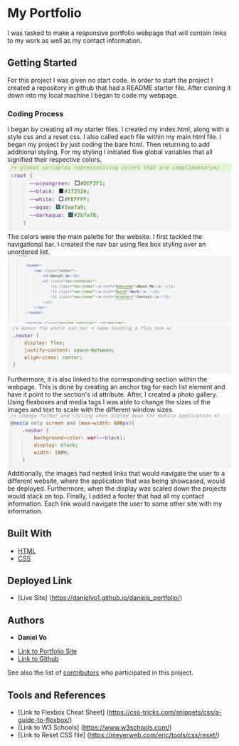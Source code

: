 # My Portfolio
I was tasked to make a responsive portfolio webpage that will contain links to my work as well as my contact information. 

## Getting Started

For this project I was given no start code. In order to start the project I created a repository in github that had a README starter file. After cloning it down into my local machine I began to code my webpage. 


### Coding Process 

I began by creating all my starter files. I created my index.html, along with a style css and a reset css. I also called each file within my main html file. I began my project by just coding the bare html. Then returning to add additional styling. 
For my styling I initiated five global variables that all signified their respective colors.![image info](./code_snippet/root_colors.png) The colors were the main palette for the website. I first tackled the navigational bar. I created the nav bar using flex box styling over an unordered list. ![image info](./code_snippet/navbarhtml.png) 
![image info](./code_snippet/flexbox.png)
Furthermore, it is also linked to the corresponding section within the webpage. This is done by creating an anchor tag for each list element and have it point to the section's id attribute. After, I created a photo gallery. Using flexboxes and media tags I was able to change the sizes of the images and text to scale with the different window sizes. ![image info](./code_snippet/media.png) Additionally, the images had nested links that would navigate the user to a different website, where the application that was being showcased, would be deployed. Furthermore, when the display was scaled down the projects would stack on top. Finally, I added a footer that had all my contact information. Each link would navigate the user to some other site with my information. 


## Built With

* [HTML](https://developer.mozilla.org/en-US/docs/Web/HTML)
* [CSS](https://developer.mozilla.org/en-US/docs/Web/CSS)

## Deployed Link

* [Live Site] (https://danielvo1.github.io/daniels_portfolio/)


## Authors

* **Daniel Vo** 

- [Link to Portfolio Site](https://danielvo1.github.io/daniels_portfolio/)
- [Link to Github](https://github.com/)

See also the list of [contributors](https://github.com/your/project/contributors) who participated in this project.

## Tools and References 

- [Link to Flexbox Cheat Sheet] (https://css-tricks.com/snippets/css/a-guide-to-flexbox/)
- [Link to W3 Schools] (https://www.w3schools.com/)
- [Link to Reset CSS file] (https://meyerweb.com/eric/tools/css/reset/)